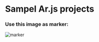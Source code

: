 # Sampel Ar.js projects

### Use this image as marker:
![marker](https://user-images.githubusercontent.com/64953489/180151216-be015e19-55ca-40e2-b63e-83e49b5aef27.png)
